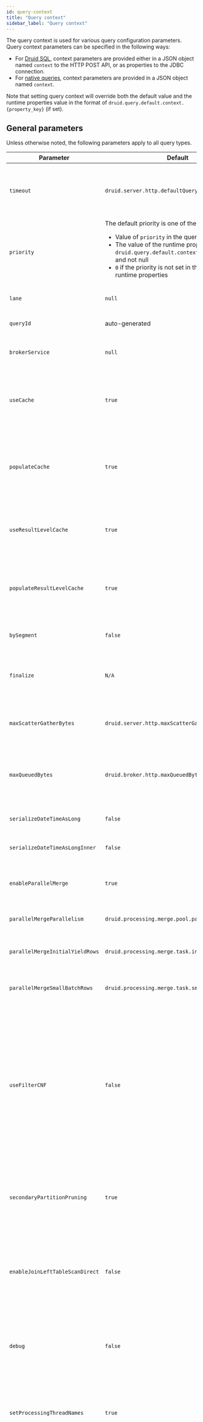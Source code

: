 ```yaml
---
id: query-context
title: "Query context"
sidebar_label: "Query context"
---
```


<!--
  ~ Licensed to the Apache Software Foundation (ASF) under one
  ~ or more contributor license agreements.  See the NOTICE file
  ~ distributed with this work for additional information
  ~ regarding copyright ownership.  The ASF licenses this file
  ~ to you under the Apache License, Version 2.0 (the
  ~ "License"); you may not use this file except in compliance
  ~ with the License.  You may obtain a copy of the License at
  ~
  ~   http://www.apache.org/licenses/LICENSE-2.0
  ~
  ~ Unless required by applicable law or agreed to in writing,
  ~ software distributed under the License is distributed on an
  ~ "AS IS" BASIS, WITHOUT WARRANTIES OR CONDITIONS OF ANY
  ~ KIND, either express or implied.  See the License for the
  ~ specific language governing permissions and limitations
  ~ under the License.
  -->

The query context is used for various query configuration parameters. Query context parameters can be specified in
the following ways:

- For [Druid SQL](sql-api.md), context parameters are provided either in a JSON object named `context` to the
HTTP POST API, or as properties to the JDBC connection.
- For [native queries](querying.md), context parameters are provided in a JSON object named `context`.

Note that setting query context will override both the default value and the runtime properties value in the format of
`druid.query.default.context.{property_key}` (if set). 

## General parameters

Unless otherwise noted, the following parameters apply to all query types.

|Parameter          |Default                                 | Description          |
|-------------------|----------------------------------------|----------------------|
|`timeout`          | `druid.server.http.defaultQueryTimeout`| Query timeout in millis, beyond which unfinished queries will be cancelled. 0 timeout means `no timeout` (up to the server-side maximum query timeout, `druid.server.http.maxQueryTimeout`). To set the default timeout and maximum timeout, see [Broker configuration](../configuration/index.md#broker) |
|`priority`         | The default priority is one of the following: <ul><li>Value of `priority` in the query context, if set</li><li>The value of the runtime property `druid.query.default.context.priority`, if set and not null</li><li>`0` if the priority is not set in the query context or runtime properties</li></ul>| Query priority. Queries with higher priority get precedence for computational resources.|
|`lane`             | `null`                                 | Query lane, used to control usage limits on classes of queries. See [Broker configuration](../configuration/index.md#broker) for more details.|
|`queryId`          | auto-generated                         | Unique identifier given to this query. If a query ID is set or known, this can be used to cancel the query |
|`brokerService`    | `null`                                 | Broker service to which this query should be routed. This parameter is honored only by a broker selector strategy of type *manual*. See [Router strategies](../design/router.md#router-strategies) for more details.|
|`useCache`         | `true`                                 | Flag indicating whether to leverage the query cache for this query. When set to false, it disables reading from the query cache for this query. When set to true, Apache Druid uses `druid.broker.cache.useCache` or `druid.historical.cache.useCache` to determine whether or not to read from the query cache |
|`populateCache`    | `true`                                 | Flag indicating whether to save the results of the query to the query cache. Primarily used for debugging. When set to false, it disables saving the results of this query to the query cache. When set to true, Druid uses `druid.broker.cache.populateCache` or `druid.historical.cache.populateCache` to determine whether or not to save the results of this query to the query cache |
|`useResultLevelCache`| `true`                      | Flag indicating whether to leverage the result level cache for this query. When set to false, it disables reading from the query cache for this query. When set to true, Druid uses `druid.broker.cache.useResultLevelCache` to determine whether or not to read from the result-level query cache |
|`populateResultLevelCache`    | `true`                      | Flag indicating whether to save the results of the query to the result level cache. Primarily used for debugging. When set to false, it disables saving the results of this query to the query cache. When set to true, Druid uses `druid.broker.cache.populateResultLevelCache` to determine whether or not to save the results of this query to the result-level query cache |
|`bySegment`        | `false`                                | Native queries only. Return "by segment" results. Primarily used for debugging, setting it to `true` returns results associated with the data segment they came from |
|`finalize`         | `N/A`                                 | Flag indicating whether to "finalize" aggregation results. Primarily used for debugging. For instance, the `hyperUnique` aggregator will return the full HyperLogLog sketch instead of the estimated cardinality when this flag is set to `false` |
|`maxScatterGatherBytes`| `druid.server.http.maxScatterGatherBytes` | Maximum number of bytes gathered from data processes such as Historicals and realtime processes to execute a query. This parameter can be used to further reduce `maxScatterGatherBytes` limit at query time. See [Broker configuration](../configuration/index.md#broker) for more details.|
|`maxQueuedBytes`       | `druid.broker.http.maxQueuedBytes`        | Maximum number of bytes queued per query before exerting backpressure on the channel to the data server. Similar to `maxScatterGatherBytes`, except unlike that configuration, this one will trigger backpressure rather than query failure. Zero means disabled.|
|`serializeDateTimeAsLong`| `false`       | If true, DateTime is serialized as long in the result returned by Broker and the data transportation between Broker and compute process|
|`serializeDateTimeAsLongInner`| `false`  | If true, DateTime is serialized as long in the data transportation between Broker and compute process|
|`enableParallelMerge`|`true`|Enable parallel result merging on the Broker. Note that `druid.processing.merge.useParallelMergePool` must be enabled for this setting to be set to `true`. See [Broker configuration](../configuration/index.md#broker) for more details.|
|`parallelMergeParallelism`|`druid.processing.merge.pool.parallelism`|Maximum number of parallel threads to use for parallel result merging on the Broker. See [Broker configuration](../configuration/index.md#broker) for more details.|
|`parallelMergeInitialYieldRows`|`druid.processing.merge.task.initialYieldNumRows`|Number of rows to yield per ForkJoinPool merge task for parallel result merging on the Broker, before forking off a new task to continue merging sequences. See [Broker configuration](../configuration/index.md#broker) for more details.|
|`parallelMergeSmallBatchRows`|`druid.processing.merge.task.smallBatchNumRows`|Size of result batches to operate on in ForkJoinPool merge tasks for parallel result merging on the Broker. See [Broker configuration](../configuration/index.md#broker) for more details.|
|`useFilterCNF`|`false`| If true, Druid will attempt to convert the query filter to Conjunctive Normal Form (CNF). During query processing, columns can be pre-filtered by intersecting the bitmap indexes of all values that match the eligible filters, often greatly reducing the raw number of rows which need to be scanned. But this effect only happens for the top level filter, or individual clauses of a top level 'and' filter. As such, filters in CNF potentially have a higher chance to utilize a large amount of bitmap indexes on string columns during pre-filtering. However, this setting should be used with great caution, as it can sometimes have a negative effect on performance, and in some cases, the act of computing CNF of a filter can be expensive. We recommend hand tuning your filters to produce an optimal form if possible, or at least verifying through experimentation that using this parameter actually improves your query performance with no ill-effects.|
|`secondaryPartitionPruning`|`true`|Enable secondary partition pruning on the Broker. The Broker will always prune unnecessary segments from the input scan based on a filter on time intervals, but if the data is further partitioned with hash or range partitioning, this option will enable additional pruning based on a filter on secondary partition dimensions.|
|`enableJoinLeftTableScanDirect`|`false`|This flag applies to queries which have joins. For joins, where left child is a simple scan with a filter,  by default, druid will run the scan as a query and the join the results to the right child on broker. Setting this flag to true overrides that behavior and druid will attempt to push the join to data servers instead. Please note that the flag could be applicable to queries even if there is no explicit join. since queries can internally translated into a join by the SQL planner.|
|`debug`| `false` | Flag indicating whether to enable debugging outputs for the query. When set to false, no additional logs will be produced (logs produced will be entirely dependent on your logging level). When set to true, the following addition logs will be produced:<br />- Log the stack trace of the exception (if any) produced by the query |
|`setProcessingThreadNames`|`true`| Whether processing thread names will be set to `queryType_dataSource_intervals` while processing a query. This aids in interpreting thread dumps, and is on by default. Query overhead can be reduced slightly by setting this to `false`. This has a tiny effect in most scenarios, but can be meaningful in high-QPS, low-per-segment-processing-time scenarios. |
|`maxNumericInFilters`|`-1`|Max limit for the amount of numeric values that can be compared for a string type dimension when the entire SQL WHERE clause of a query translates only to an [OR](../querying/filters.md#or) of [Bound filter](../querying/filters.md#bound-filter). By default, Druid does not restrict the amount of of numeric Bound Filters on String columns, although this situation may block other queries from running. Set this parameter to a smaller value to prevent Druid from running queries that have prohibitively long segment processing times. The optimal limit requires some trial and error; we recommend starting with 100.  Users who submit a query that exceeds the limit of `maxNumericInFilters` should instead rewrite their queries to use strings in the `WHERE` clause instead of numbers. For example, `WHERE someString IN (‘123’, ‘456’)`. This value cannot exceed the set system configuration `druid.sql.planner.maxNumericInFilters`. This value is ignored if `druid.sql.planner.maxNumericInFilters` is not set explicitly.|
|`inSubQueryThreshold`|`2147483647`| Threshold for minimum number of values in an IN clause to convert the query to a JOIN operation on an inlined table rather than a predicate. A threshold of 0 forces usage of an inline table in all cases; a threshold of [Integer.MAX_VALUE] forces usage of OR in all cases. |

## Druid SQL parameters

See [SQL query context](sql-query-context.md) for query context parameters specific to Druid SQL queries.

## Parameters by query type

Some query types offer context parameters specific to that query type.

### TopN

|Parameter        |Default              | Description          |
|-----------------|---------------------|----------------------|
|`minTopNThreshold` | `1000`              | The top minTopNThreshold local results from each segment are returned for merging to determine the global topN. |

### Timeseries

|Parameter        |Default              | Description          |
|-----------------|---------------------|----------------------|
|`skipEmptyBuckets` | `false`             | Disable timeseries zero-filling behavior, so only buckets with results will be returned. |

### Join filter

|Parameter        |Default              | Description          |
|-----------------|---------------------|----------------------|
|`enableJoinFilterPushDown` | `true` | Controls whether a join query will attempt filter push down, which reduces the number of rows that have to be compared in a join operation.|
|`enableJoinFilterRewrite` | `true` | Controls whether filter clauses that reference non-base table columns will be rewritten into filters on base table columns.|
|`enableJoinFilterRewriteValueColumnFilters` | `false` | Controls whether Druid rewrites non-base table filters on non-key columns in the non-base table. Requires a scan of the non-base table.|
|`enableRewriteJoinToFilter` | `true` | Controls whether a join can be pushed partial or fully to the base table as a filter at runtime.|
|`joinFilterRewriteMaxSize` | `10000` | The maximum size of the correlated value set used for filter rewrites. Set this limit to prevent excessive memory use.| 

### GroupBy

See the list of [GroupBy query context](groupbyquery.md#advanced-configurations) parameters available on the groupBy
query page.

## Vectorization parameters

The GroupBy and Timeseries query types can run in _vectorized_ mode, which speeds up query execution by processing
batches of rows at a time. Not all queries can be vectorized. In particular, vectorization currently has the following
requirements:

- All query-level filters must either be able to run on bitmap indexes or must offer vectorized row-matchers. These
include "selector", "bound", "in", "like", "regex", "search", "and", "or", and "not".
- All filters in filtered aggregators must offer vectorized row-matchers.
- All aggregators must offer vectorized implementations. These include "count", "doubleSum", "floatSum", "longSum", "longMin",
 "longMax", "doubleMin", "doubleMax", "floatMin", "floatMax", "longAny", "doubleAny", "floatAny", "stringAny",
 "hyperUnique", "filtered", "approxHistogram", "approxHistogramFold", and "fixedBucketsHistogram" (with numerical input). 
- All virtual columns must offer vectorized implementations. Currently for expression virtual columns, support for vectorization is decided on a per expression basis, depending on the type of input and the functions used by the expression. See the currently supported list in the [expression documentation](../misc/math-expr.md#vectorization-support).
- For GroupBy: All dimension specs must be "default" (no extraction functions or filtered dimension specs).
- For GroupBy: No multi-value dimensions.
- For Timeseries: No "descending" order.
- Only immutable segments (not real-time).
- Only [table datasources](datasource.md#table) (not joins, subqueries, lookups, or inline datasources).

Other query types (like TopN, Scan, Select, and Search) ignore the `vectorize` parameter, and will execute without
vectorization. These query types will ignore the `vectorize` parameter even if it is set to `"force"`.

|Parameter|Default| Description|
|---------|-------|------------|
|`vectorize`|`true`|Enables or disables vectorized query execution. Possible values are `false` (disabled), `true` (enabled if possible, disabled otherwise, on a per-segment basis), and `force` (enabled, and groupBy or timeseries queries that cannot be vectorized will fail). The `"force"` setting is meant to aid in testing, and is not generally useful in production (since real-time segments can never be processed with vectorized execution, any queries on real-time data will fail). This will override `druid.query.default.context.vectorize` if it's set.|
|`vectorSize`|`512`|Sets the row batching size for a particular query. This will override `druid.query.default.context.vectorSize` if it's set.|
|`vectorizeVirtualColumns`|`true`|Enables or disables vectorized query processing of queries with virtual columns, layered on top of `vectorize` (`vectorize` must also be set to true for a query to utilize vectorization). Possible values are `false` (disabled), `true` (enabled if possible, disabled otherwise, on a per-segment basis), and `force` (enabled, and groupBy or timeseries queries with virtual columns that cannot be vectorized will fail). The `"force"` setting is meant to aid in testing, and is not generally useful in production. This will override `druid.query.default.context.vectorizeVirtualColumns` if it's set.|
